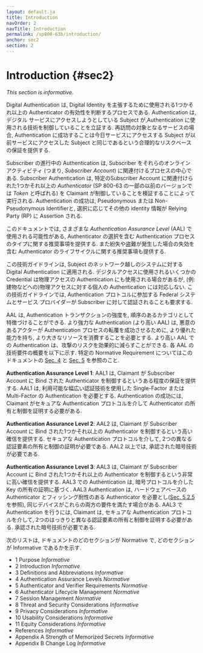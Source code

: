 ```yaml
---
layout: default.ja
title: Introduction
navOrder: 2
navTitle: Introduction
permalink: /sp800-63b/introduction/
anchor: sec2
section: 2
---
```


# Introduction {#sec2}

_This section is informative._

<!-- 
Digital authentication is the process of determining the validity of one or more authenticators used to claim a digital identity. Authentication establishes that a subject attempting to access a digital service is in control of the technologies used to authenticate. For services in which return visits are applicable, successfully authenticating provides reasonable risk-based assurances that the subject accessing the service today is the same as the one who accessed the service previously.
-->

Digital Authentication は, Digital Identity を主張するために使用される1つかそれ以上の Authenticator の有効性を判断するプロセスである. Authentication は, デジタル サービスにアクセスしようとしている Subject が,Authentication に使用される技術を制御していることを立証する. 再訪問の対象となるサービスの場合, Authentication に成功することは今日サービスにアクセスする Subject が以前サービスにアクセスした Subject と同じであるという合理的なリスクベースの保証を提供する.

<!-- 
The ongoing authentication of subscribers is central to the process of associating a subscriber with their online activity (i.e., with their _subscriber account_). Subscriber authentication is performed by verifying that the claimant controls one or more *authenticators* (called *tokens* in some earlier versions of SP 800-63) associated with a given subscriber account. A successful authentication results in the assertion of a pseudonymous or non-pseudonymous identifier and optionally other identity information to the relying party (RP).
-->

Subscriber の進行中の Authentication は, Subscriber をそれらのオンライン アクティビティ (つまり, _Subscriber Account_) に関連付けるプロセスの中心である.  Subscriber Authentication は, 特定のSubscriber Account に関連付けられた1つかそれ以上の *Authenticator* (SP 800-63 の一部の以前のバージョンでは *Token* と呼ばれる) を Claimant が制御していることを検証することによって実行される.  Authentication の成功は, Pseudonymous または Non-Pseudonymous Identifierと, 選択に応じてその他の identity 情報が Relying Party (RP) に Assertion される. 

<!-- 
This document provides recommendations on types of authentication processes, including choices of authenticators, that may be used at various *authentication assurance levels* (AALs). It also provides recommendations on the lifecycle of authenticators, including revocation in the event of loss or theft.
-->

このドキュメントでは, さまざまな *Authentication Assurance Level* (AAL) で使用される可能性がある, Authenticator の選択を含む Authentication プロセスのタイプに関する推奨事項を提供する. また紛失や盗難が発生した場合の失効を含む Authenticator のライフサイクルに関する推奨事項も提供する. 

<!-- 
This technical guideline applies to digital authentication of subjects to systems over a network. It does not address the authentication of a person for physical access (e.g., to a building), though some credentials used for digital access may also be used for physical access authentication. This technical guideline also requires that federal systems and service providers participating in authentication protocols be authenticated to subscribers.
-->

この技術ガイドラインは, Subject のネットワーク越しのシステムに対する Digital Authentication に適用される. デジタルアクセスに使用されるいくつかの Credential は物理アクセスの Authentication にも使用される場合があるが, (例: 建物などへの)物理アクセスに対する個人の Authentication には対応しない. この技術ガイドラインでは, Authentication プロトコルに参加する Federal システムとサービス プロバイダーが Subscriber に対して認証されることも要求する. 

<!-- 
The AAL characterizes the strength of an authentication transaction as an ordinal category. Stronger authentication (a higher AAL) requires malicious actors to have better capabilities and to expend greater resources in order to successfully subvert the authentication process. Authentication at higher AALs can effectively reduce the risk of attacks. A high-level summary of the technical requirements for each of the AALs is provided below; see [Sec. 4](sec4_aal.md#AAL_SEC4) and [Sec. 5](sec5_authenticators.md#AAL_SEC5) of this document for specific normative requirements.
-->

AAL は, Authentication トランザクションの強度を, 順序のあるカテゴリとして特徴づけることができる. より強力な Authentication (より高い AAL) は, 悪意のあるアクターが Authentication プロセスの転覆を成功させるために, より優れた能力を持ち, より大きなリソースを消費することを必要とする. より高い AAL での Authentication は、攻撃のリスクを効果的に減らすことができる. 各 AAL の技術要件の概要を以下に示す. 特定の Normative Requirement についてはこのドキュメントの [Sec. 4](sec4_aal.md#AAL_SEC4) と [Sec. 5](sec5_authenticators.md#AAL_SEC5) を参照のこと.

<!-- 
**Authentication Assurance Level 1**: AAL1 provides some assurance that the claimant controls an authenticator bound to the subscriber account. AAL1 requires either single-factor or multi-factor authentication using a wide range of available authentication technologies. Successful authentication requires that the claimant prove possession and control of the authenticator through a secure authentication protocol.
-->

**Authentication Assurance Level 1**: AAL1 は, Claimant が Subscriber Account に Bind された Authenticator を制御するというある程度の保証を提供する. AAL1 は, 利用可能な幅広い認証技術を使用した Single-Factor または Multi-Factor の Authentication を必要とする. Authentication の成功には, Claimant がセキュアな Authentication プロトコルを介して Authenticator の所有と制御を証明する必要がある. 

<!-- 
**Authentication Assurance Level 2**: AAL2 provides high confidence that the claimant controls one or more authenticators bound to the subscriber account. Proof of possession and control of two different authentication factors is required through secure authentication protocols. Approved cryptographic techniques are required at AAL2 and above.
-->

**Authentication Assurance Level 2**: AAL2 は, Claimant が Subscriber Account に Bind された1つかそれ以上の Authenticator を制御するという高い確信を提供する. セキュアな Authentication プロトコルを介して, 2つの異なる認証要素の所有と制御の証明が必要である. AAL2 以上では, 承認された暗号技術が必要である. 

<!--
**Authentication Assurance Level 3**: AAL3 provides very high confidence that the claimant controls one or more authenticators bound to the subscriber account. Authentication at AAL3 is based on proof of possession of a key through a cryptographic protocol. AAL3 authentication requires a hardware-based authenticator and a phishing-resistant authenticator (see [Sec. 5.2.5](sec5_authenticators.md#verifimpers)); the same device may fulfill both these requirements. In order to authenticate at AAL3, claimants are required to prove possession and control of two distinct authentication factors through secure authentication protocols. Approved cryptographic techniques are required.
-->

**Authentication Assurance Level 3**: AAL3 は, Claimant が Subscriber Account に Bind された1つかそれ以上の Authenticator を制御するという非常に高い確信を提供する. AAL3 での Authentication は, 暗号プロトコルを介した Key の所有の証明に基づく. AAL3 Authentication は, ハードウェアベースの Authenticator とフィッシング耐性のある Authenticator を必要とし([Sec. 5.2.5](sec5_authenticators.md#verifimpers) を参照), 同じデバイスがこれらの両方の要件を満たす場合がある. AAL3 で Authentication を行うには, Claimant は, セキュアな Authentication プロトコルを介して, 2つのはっきりと異なる認証要素の所有と制御を証明する必要がある. 承認された暗号技術が必要である.

<!--
The following list states which sections of the document are normative and which are informative:
-->

次のリストは, ドキュメントのどのセクションが Normative で, どのセクションが Informative であるかを示す.

- 1 Purpose _Informative_
- 2 Introduction _Informative_
- 3 Definitions and Abbreviations _Informative_
- 4 Authentication Assurance Levels  _Normative_
- 5 Authenticator and Verifier Requirements  _Normative_
- 6 Authenticator Lifecycle Management  _Normative_
- 7 Session Management  _Normative_
- 8 Threat and Security Considerations _Informative_
- 9 Privacy Considerations _Informative_
- 10 Usability Considerations _Informative_
- 11 Equity Considerations _Informative_
- References _Informative_
- Appendix A Strength of Memorized Secrets _Informative_
- Appendix B Change Log _Informative_
